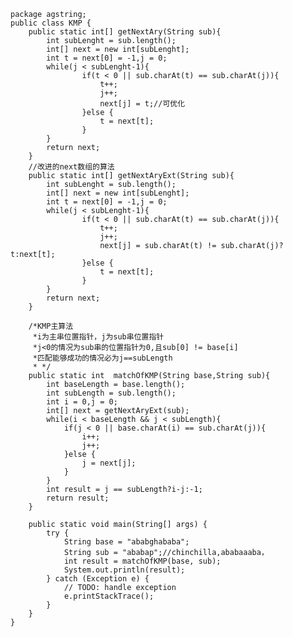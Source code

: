     
    package agstring;
    public class KMP {
        public static int[] getNextAry(String sub){
            int subLenght = sub.length();
            int[] next = new int[subLenght];
            int t = next[0] = -1,j = 0;
            while(j < subLenght-1){
                    if(t < 0 || sub.charAt(t) == sub.charAt(j)){
                        t++;
                        j++;
                        next[j] = t;//可优化
                    }else {
                        t = next[t];
                    }
            }
            return next;
        }
        //改进的next数组的算法
        public static int[] getNextAryExt(String sub){
            int subLenght = sub.length();
            int[] next = new int[subLenght];
            int t = next[0] = -1,j = 0;
            while(j < subLenght-1){
                    if(t < 0 || sub.charAt(t) == sub.charAt(j)){
                        t++;
                        j++;
                        next[j] = sub.charAt(t) != sub.charAt(j)?t:next[t];
                    }else {
                        t = next[t];
                    }
            }
            return next;
        }

        /*KMP主算法
         *i为主串位置指针，j为sub串位置指针
         *j<0的情况为sub串的位置指针为0,且sub[0] != base[i]
         *匹配能够成功的情况必为j==subLength
         * */
        public static int  matchOfKMP(String base,String sub){
            int baseLength = base.length();
            int subLength = sub.length();
            int i = 0,j = 0;
            int[] next = getNextAryExt(sub);
            while(i < baseLength && j < subLength){
                if(j < 0 || base.charAt(i) == sub.charAt(j)){
                    i++;
                    j++;
                }else {
                    j = next[j];
                }
            }
            int result = j == subLength?i-j:-1;
            return result;
        }
        
        public static void main(String[] args) {
            try {
                String base = "ababghababa";
                String sub = "ababap";//chinchilla,ababaaaba，
                int result = matchOfKMP(base, sub);
                System.out.println(result);
            } catch (Exception e) {
                // TODO: handle exception
                e.printStackTrace();
            }
        }
    }
